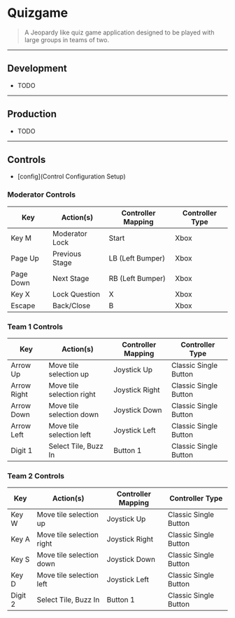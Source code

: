 # Quizgame
 > A Jeopardy like quiz game application designed to be played with large groups in teams of two.

---

## Development

- TODO

---

## Production

- TODO

---

## Controls
- [config](Control Configuration Setup)

### Moderator Controls

| Key       | Action(s)      | Controller Mapping | Controller Type |
|-----------|----------------|--------------------|-----------------|
| Key M     | Moderator Lock | Start              | Xbox            |
| Page Up   | Previous Stage | LB (Left Bumper)   | Xbox            |
| Page Down | Next Stage     | RB (Left Bumper)   | Xbox            |
| Key X     | Lock Question  | X                  | Xbox            |
| Escape    | Back/Close     | B                  | Xbox            |

### Team 1 Controls

| Key         | Action(s)                 | Controller Mapping | Controller Type       |
|-------------|---------------------------|--------------------|-----------------------|
| Arrow Up    | Move tile selection up    | Joystick Up        | Classic Single Button |
| Arrow Right | Move tile selection right | Joystick Right     | Classic Single Button |
| Arrow Down  | Move tile selection down  | Joystick Down      | Classic Single Button |
| Arrow Left  | Move tile selection left  | Joystick Left      | Classic Single Button |
| Digit 1     | Select Tile, Buzz In      | Button 1           | Classic Single Button |

### Team 2 Controls

| Key     | Action(s)                 | Controller Mapping | Controller Type       |
|---------|---------------------------|--------------------|-----------------------|
| Key W   | Move tile selection up    | Joystick Up        | Classic Single Button |
| Key A   | Move tile selection right | Joystick Right     | Classic Single Button |
| Key S   | Move tile selection down  | Joystick Down      | Classic Single Button |
| Key D   | Move tile selection left  | Joystick Left      | Classic Single Button |
| Digit 2 | Select Tile, Buzz In      | Button 1           | Classic Single Button |
